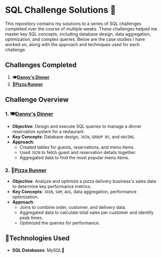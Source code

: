 # SQL Challenge Solutions 🧐

This repository contains my solutions to a series of SQL challenges completed over the course of multiple weeks. These challenges helped me master key SQL concepts, including database design, data aggregation, optimization, and complex queries. Below are the case studies I have worked on, along with the approach and techniques used for each challenge.

## Challenges Completed
1. 🍽️[**Danny's Dinner**](https://github.com/Sinchana-SV/SQL-Case-Study/blob/c2aa88860c1778bac5914b0c81ba5b0dde4136af/Danny's%20Diner/Danny's%20Diner.sql)
2. 🍕[**Pizza Runner**](https://github.com/Sinchana-SV/SQL-Case-Study/blob/c2aa88860c1778bac5914b0c81ba5b0dde4136af/Pizza%20Runner/Pizza%20Runner.sql)
## Challenge Overview

### 1. 🍽️[**Danny's Dinner**](https://github.com/Sinchana-SV/SQL-Case-Study/blob/c2aa88860c1778bac5914b0c81ba5b0dde4136af/Danny's%20Diner/Danny's%20Diner.sql)
- **Objective**: Design and execute SQL queries to manage a dinner reservation system for a restaurant.
- **Key Concepts**: Database design, `JOIN`, `GROUP BY`, and `HAVING`.
- **Approach**:
  - Created tables for guests, reservations, and menu items.
  - Used `JOIN` to fetch guest and reservation details together.
  - Aggregated data to find the most popular menu items.

### 2. 🍕[**Pizza Runner**](https://github.com/Sinchana-SV/SQL-Case-Study/blob/c2aa88860c1778bac5914b0c81ba5b0dde4136af/Pizza%20Runner/Pizza%20Runner.sql)
- **Objective**: Analyze and optimize a pizza delivery business's sales data to determine key performance metrics.
- **Key Concepts**: `JOIN`, `SUM`, `AVG`, data aggregation, performance optimization.
- **Approach**:
  - Joins to combine order, customer, and delivery data.
  - Aggregated data to calculate total sales per customer and identify peak times.
  - Optimized the queries for performance.
 
## 🐬Technologies Used
- **SQL Databases**: MySQL🐬

